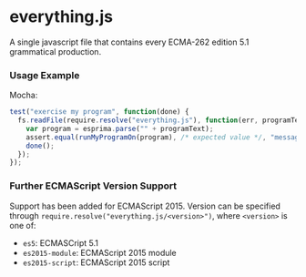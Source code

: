 everything.js
=============

A single javascript file that contains every ECMA-262 edition 5.1 grammatical production.

### Usage Example

Mocha:

```js
test("exercise my program", function(done) {
  fs.readFile(require.resolve("everything.js"), function(err, programText) {
    var program = esprima.parse("" + programText);
    assert.equal(runMyProgramOn(program), /* expected value */, "message");
    done();
  });
});
```

### Further ECMAScript Version Support

Support has been added for ECMAScript 2015. Version can be specified through
`require.resolve("everything.js/<version>")`, where `<version>` is one of:

* `es5`: ECMASCript 5.1
* `es2015-module`: ECMAScript 2015 module
* `es2015-script`: ECMAScript 2015 script
